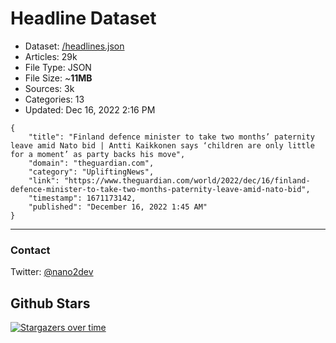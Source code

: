 # Headline Dataset

- Dataset: [/headlines.json](https://raw.githubusercontent.com/fwd/news/master/headlines.json) 
- Articles: 29k
- File Type: JSON
- File Size: ~**11MB**
- Sources: 3k
- Categories: 13
- Updated: Dec 16, 2022 2:16 PM

```
{
    "title": "Finland defence minister to take two months’ paternity leave amid Nato bid | Antti Kaikkonen says ‘children are only little for a moment’ as party backs his move",
    "domain": "theguardian.com",
    "category": "UpliftingNews",
    "link": "https://www.theguardian.com/world/2022/dec/16/finland-defence-minister-to-take-two-months-paternity-leave-amid-nato-bid",
    "timestamp": 1671173142,
    "published": "December 16, 2022 1:45 AM"
}
```

---

### Contact 

Twitter: [@nano2dev](https://twitter.com/nano2dev)

## Github Stars

[![Stargazers over time](https://starchart.cc/fwd/news.svg)](https://starchart.cc/fwd/news)
